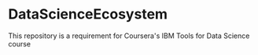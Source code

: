 # DataScienceEcosystem
This repository is a requirement for Coursera's IBM Tools for Data Science course
